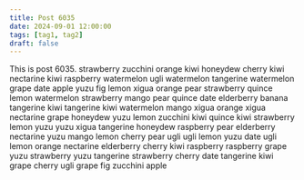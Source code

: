 ```yaml
---
title: Post 6035
date: 2024-09-01 12:00:00
tags: [tag1, tag2]
draft: false
---
```

This is post 6035.
strawberry
zucchini
orange
kiwi
honeydew
cherry
kiwi
nectarine
kiwi
raspberry
watermelon
ugli
watermelon
tangerine
watermelon
grape
date
apple
yuzu
fig
lemon
xigua
orange
pear
strawberry
quince
lemon
watermelon
strawberry
mango
pear
quince
date
elderberry
banana
tangerine
kiwi
tangerine
kiwi
watermelon
mango
xigua
orange
xigua
nectarine
grape
honeydew
yuzu
lemon
zucchini
kiwi
quince
kiwi
strawberry
lemon
yuzu
yuzu
xigua
tangerine
honeydew
raspberry
pear
elderberry
nectarine
yuzu
mango
lemon
cherry
pear
ugli
ugli
lemon
yuzu
date
ugli
lemon
orange
nectarine
elderberry
cherry
kiwi
raspberry
raspberry
grape
yuzu
strawberry
yuzu
tangerine
strawberry
cherry
date
tangerine
kiwi
grape
cherry
ugli
grape
fig
zucchini
apple
